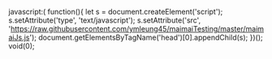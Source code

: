 javascript:( function(){ let s = document.createElement('script'); s.setAttribute('type', 'text/javascript'); s.setAttribute('src', 'https://raw.githubusercontent.com/ymleung45/maimaiTesting/master/maimaiJs.js'); document.getElementsByTagName('head')[0].appendChild(s); })(); void(0);
